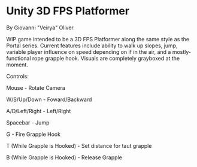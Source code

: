 # Unity 3D FPS Platformer
By Giovanni "Veirya" Oliver.

WIP game intended to be a 3D FPS Platformer along the same style as the Portal series. Current
features include ability to walk up slopes, jump, variable player influence on speed depending
on if in the air, and a mostly-functional rope grapple hook. Visuals are completely grayboxed
at the moment.

Controls:

Mouse - Rotate Camera

W/S/Up/Down - Foward/Backward

A/D/Left/Right - Left/Right

Spacebar - Jump

G - Fire Grapple Hook

T (While Grapple is Hooked) - Set distance for taut grapple

B (While Grapple is Hooked) - Release Grapple

